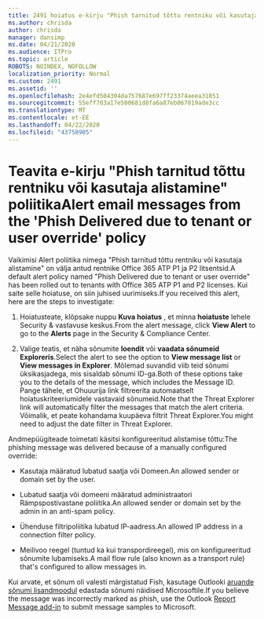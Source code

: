```yaml
---
title: 2491 hoiatus e-kirju "Phish tarnitud tõttu rentniku või kasutaja alistamine" poliitika
ms.author: chrisda
author: chrisda
manager: dansimp
ms.date: 04/21/2020
ms.audience: ITPro
ms.topic: article
ROBOTS: NOINDEX, NOFOLLOW
localization_priority: Normal
ms.custom: 2491
ms.assetid: ''
ms.openlocfilehash: 2e4efd504304da757687e697ff23374aeea31851
ms.sourcegitcommit: 55eff703a17e500681d8fa6a87eb067019ade3cc
ms.translationtype: MT
ms.contentlocale: et-EE
ms.lasthandoff: 04/22/2020
ms.locfileid: "43758905"
---
```

# <a name="alert-email-messages-from-the-phish-delivered-due-to-tenant-or-user-override-policy"></a><span data-ttu-id="3f4cb-102">Teavita e-kirju "Phish tarnitud tõttu rentniku või kasutaja alistamine" poliitika</span><span class="sxs-lookup"><span data-stu-id="3f4cb-102">Alert email messages from the 'Phish Delivered due to tenant or user override' policy</span></span>

<span data-ttu-id="3f4cb-103">Vaikimisi Alert poliitika nimega "Phish tarnitud tõttu rentniku või kasutaja alistamine" on välja antud rentnike Office 365 ATP P1 ja P2 litsentsid.</span><span class="sxs-lookup"><span data-stu-id="3f4cb-103">A default alert policy named "Phish Delivered due to tenant or user override" has been rolled out to tenants with Office 365 ATP P1 and P2 licenses.</span></span> <span data-ttu-id="3f4cb-104">Kui saite selle hoiatuse, on siin juhised uurimiseks.</span><span class="sxs-lookup"><span data-stu-id="3f4cb-104">If you received this alert, here are the steps to investigate:</span></span>

1. <span data-ttu-id="3f4cb-105">Hoiatusteate, klõpsake nuppu **Kuva hoiatus** , et minna **hoiatuste** lehele Security & vastavuse keskus.</span><span class="sxs-lookup"><span data-stu-id="3f4cb-105">From the alert message, click **View Alert** to go to the **Alerts** page in the Security & Compliance Center.</span></span>

2. <span data-ttu-id="3f4cb-106">Valige teatis, et näha sõnumite **loendit** või **vaadata sõnumeid Exploreris**.</span><span class="sxs-lookup"><span data-stu-id="3f4cb-106">Select the alert to see the option to **View message list** or **View messages in Explorer**.</span></span> <span data-ttu-id="3f4cb-107">Mõlemad suvandid viib teid sõnumi üksikasjadega, mis sisaldab sõnumi ID-ga.</span><span class="sxs-lookup"><span data-stu-id="3f4cb-107">Both of these options take you to the details of the message, which includes the Message ID.</span></span> <span data-ttu-id="3f4cb-108">Pange tähele, et Ohuuurija link filtreerita automaatselt hoiatuskriteeriumidele vastavaid sõnumeid.</span><span class="sxs-lookup"><span data-stu-id="3f4cb-108">Note that the Threat Explorer link will automatically filter the messages that match the alert criteria.</span></span> <span data-ttu-id="3f4cb-109">Võimalik, et peate kohandama kuupäeva filtrit Threat Explorer.</span><span class="sxs-lookup"><span data-stu-id="3f4cb-109">You might need to adjust the date filter in Threat Explorer.</span></span>

<span data-ttu-id="3f4cb-110">Andmepüügiteade toimetati käsitsi konfigureeritud alistamise tõttu:</span><span class="sxs-lookup"><span data-stu-id="3f4cb-110">The phishing message was delivered because of a manually configured override:</span></span>

- <span data-ttu-id="3f4cb-111">Kasutaja määratud lubatud saatja või Domeen.</span><span class="sxs-lookup"><span data-stu-id="3f4cb-111">An allowed sender or domain set by the user.</span></span>

- <span data-ttu-id="3f4cb-112">Lubatud saatja või domeeni määratud administraatori Rämpspostivastane poliitika.</span><span class="sxs-lookup"><span data-stu-id="3f4cb-112">An allowed sender or domain set by the admin in an anti-spam policy.</span></span>

- <span data-ttu-id="3f4cb-113">Ühenduse filtripoliitika lubatud IP-aadress.</span><span class="sxs-lookup"><span data-stu-id="3f4cb-113">An allowed IP address in a connection filter policy.</span></span>

- <span data-ttu-id="3f4cb-114">Meilivoo reegel (tuntud ka kui transpordireegel), mis on konfigureeritud sõnumite lubamiseks.</span><span class="sxs-lookup"><span data-stu-id="3f4cb-114">A mail flow rule (also known as a transport rule) that's configured to allow messages in.</span></span>

<span data-ttu-id="3f4cb-115">Kui arvate, et sõnum oli valesti märgistatud Fish, kasutage Outlooki [aruande sõnumi lisandmoodul](https://support.office.com/article/b5caa9f1-cdf3-4443-af8c-ff724ea719d2) edastada sõnumi näidised Microsoftile.</span><span class="sxs-lookup"><span data-stu-id="3f4cb-115">If you believe the message was incorrectly marked as phish, use the Outlook [Report Message add-in](https://support.office.com/article/b5caa9f1-cdf3-4443-af8c-ff724ea719d2) to submit message samples to Microsoft.</span></span>
